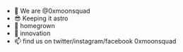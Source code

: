 - 👋 We are @0xmoonsquad
- :sunglasses: Keeping it astro
- 🌱 homegrown
- 💞️ innovation
- 📫 find us on twitter/instagram/facebook 0xmoonsquad

